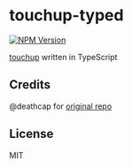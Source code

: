 # touchup-typed

[![NPM Version][npm-image]][npm-url]

[touchup](https://github.com/deathcap) written in TypeScript

## Credits

@deathcap for [original repo](https://github.com/deathcap)

## License

MIT

[npm-image]: https://img.shields.io/npm/v/touchup-typed.svg
[npm-url]: https://npmjs.org/package/touchup-typed
